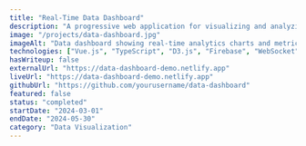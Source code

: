 ```yaml
---
title: "Real-Time Data Dashboard"
description: "A progressive web application for visualizing and analyzing large datasets with real-time updates, advanced filtering, and offline capabilities."
image: "/projects/data-dashboard.jpg"
imageAlt: "Data dashboard showing real-time analytics charts and metrics"
technologies: ["Vue.js", "TypeScript", "D3.js", "Firebase", "WebSocket", "PWA"]
hasWriteup: false
externalUrl: "https://data-dashboard-demo.netlify.app"
liveUrl: "https://data-dashboard-demo.netlify.app"
githubUrl: "https://github.com/yourusername/data-dashboard"
featured: false
status: "completed"
startDate: "2024-03-01"
endDate: "2024-05-30"
category: "Data Visualization"
---
```


